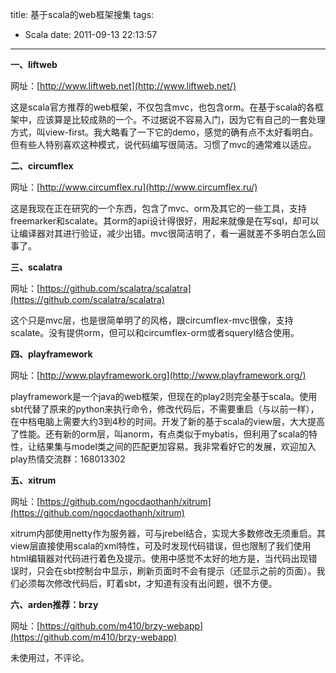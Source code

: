 title: 基于scala的web框架搜集
tags:
  - Scala
date: 2011-09-13 22:13:57
---

**一、liftweb**

网址：[http://www.liftweb.net](http://www.liftweb.net/)

这是scala官方推荐的web框架，不仅包含mvc，也包含orm。在基于scala的各框架中，应该算是比较成熟的一个。不过据说不容易入门，因为它有自己的一套处理方式，叫view-first。我大略看了一下它的demo，感觉的确有点不太好看明白。但有些人特别喜欢这种模式，说代码编写很简洁。习惯了mvc的通常难以适应。

**二、circumflex**

网址：[http://www.circumflex.ru](http://www.circumflex.ru/)

这是我现在正在研究的一个东西，包含了mvc、orm及其它的一些工具，支持freemarker和scalate。其orm的api设计得很好，用起来就像是在写sql，却可以让编译器对其进行验证，减少出错。mvc很简洁明了，看一遍就差不多明白怎么回事了。

**三、scalatra**

网址：[https://github.com/scalatra/scalatra](https://github.com/scalatra/scalatra)

这个只是mvc层，也是很简单明了的风格，跟circumflex-mvc很像，支持scalate。没有提供orm，但可以和circumflex-orm或者squeryl结合使用。

**四、playframework**

网址：[http://www.playframework.org](http://www.playframework.org/)

playframework是一个java的web框架，但现在的play2则完全基于scala。使用sbt代替了原来的python来执行命令，修改代码后，不需要重启（与以前一样），在中档电脑上需要大约3到4秒的时间。开发了新的基于scala的view层，大大提高了性能。还有新的orm层，叫anorm，有点类似于mybatis，但利用了scala的特性，让结果集与model类之间的匹配更加容易。我非常看好它的发展，欢迎加入play热情交流群：168013302

**五、xitrum**

网址：[https://github.com/ngocdaothanh/xitrum](https://github.com/ngocdaothanh/xitrum)

xitrum内部使用netty作为服务器，可与jrebel结合，实现大多数修改无须重启。其view层直接使用scala的xml特性，可及时发现代码错误，但也限制了我们使用html编辑器对代码进行着色及提示。使用中感觉不太好的地方是，当代码出现错误时，只会在sbt控制台中显示，刷新页面时不会有提示（还显示之前的页面）。我们必须每次修改代码后，盯着sbt，才知道有没有出问题，很不方便。

**六、arden推荐：brzy**

网址：[https://github.com/m410/brzy-webapp](https://github.com/m410/brzy-webapp)

未使用过，不评论。